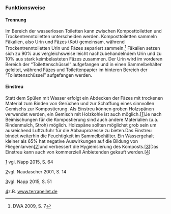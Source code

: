 ### Funktionsweise

#### Trennung

Im Bereich der wasserlosen Toiletten kann zwischen Komposttoiletten und Trockentrenntoiletten unterscheiden werden. Komposttoiletten sammeln Fäkalien, also Urin und Fäzes \(Kot\) gemeinsam, während Trockentrenntoiletten Urin und Fäzes separiert sammeln.[^1] Fäkalien setzen sich zu 90% aus vergleichsweise leicht nachzubehandelndem Urin und zu 10% aus stark keimbelasteten Fäzes zusammen. Der Urin wird im vorderen Bereich der “Toilettenschüssel” aufgefangen und in einen Sammelbehälter geleitet, während Fäzes und Toilettenpapier im hinteren Bereich der “Toilettenschüssel” aufgefangen werden.

#### Einstreu

Statt dem Spülen mit Wasser erfolgt ein Abdecken der Fäzes mit trockenen Material zum Binden von Gerüchen und zur Schaffung eines sinnvollen Gemischs zur Kompostierung. Als Einstreu können groben Holzspänen verwendet werden, ein Gemisch mit Holzkohle ist auch möglich.\[[1](#sdfootnote1sym)\]Je nach Beimischungen für die Kompostierung sind auch andere Materialien \(u.a. Rindenmulch, Stroh\) möglich. Holzspäne sollten möglichst grob sein um ausreichend Luftzufuhr für die Abbauprozesse zu bieten.Das Einstreu bindet weiterhin die Feuchtigkeit im Sammelbehälter. Ein Wassergehalt kleiner als 65% hat negative Auswirkungen auf die Bildung von Fliegenlarven\[[2](#sdfootnote2sym)\]und verbessert die Hygienisierung des Komposts.\[[3](#sdfootnote3sym)\]Das Einstreu kann auch von kommerziell Anbietenden gekauft werden.\[[4](#sdfootnote4sym)\]



[1](#sdfootnote1anc) vgl. Napp 2015, S. 64

[2](#sdfootnote2anc)vgl. Naudascher 2001, S. 14

[3](#sdfootnote3anc)vgl. Napp 2015, S. 51

[4](#sdfootnote4anc)z.B. www.terrapellet.de

[^1]: DWA 2009, S. 7

